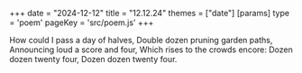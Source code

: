 +++
date = "2024-12-12"
title = "12.12.24"
themes = ["date"]
[params]
  type = 'poem'
  pageKey = 'src/poem.js'
+++

How could I pass a day of halves,
Double dozen pruning garden paths,
Announcing loud a score and four,
Which rises to the crowds encore:
Dozen dozen twenty four,
Dozen dozen twenty four.
